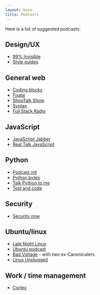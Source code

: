 ```yaml
---
layout: base
title: Podcasts
---
```


Here is a list of suggested podcasts:

## Design/UX
- [99% Invisible](https://99percentinvisible.org/)
- [Style guides](http://styleguides.io/podcast/)

## General web
- [Coding blocks](https://www.codingblocks.net/)
- [Fixate](https://fixate.it/podcast/)
- [ShopTalk Show](http://shoptalkshow.com/)
- [Syntax](https://syntax.fm/)
- [Full Stack Radio](http://www.fullstackradio.com/)

## JavaScript
- [JavaScript Jabber](https://devchat.tv/js-jabber/)
- [Real Talk JavaScript](https://realtalkjavascript.simplecast.fm/)

## Python
- [Podcast init](https://www.podcastinit.com/)
- [Python bytes](https://pythonbytes.fm/)
- [Talk Python to me](https://talkpython.fm/)
- [Test and code](http://testandcode.com/)

## Security
- [Security now](https://twit.tv/shows/security-now)

## Ubuntu/linux
- [Late Night Linux](https://latenightlinux.com/)
- [Ubuntu podcast](http://ubuntupodcast.org/)
- [Bad Voltage](https://www.badvoltage.org/) - with two ex-Canonicalers
- [Linux Unplugged](http://linuxunplugged.com/)

## Work / time management
- [Cortex](https://www.relay.fm/cortex)
